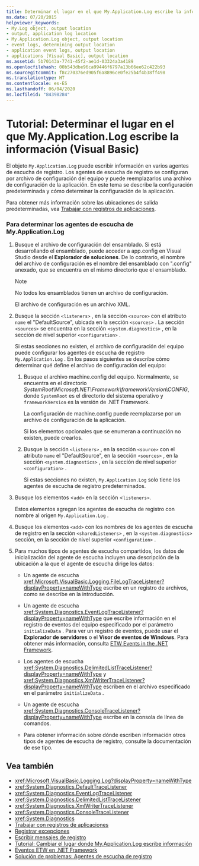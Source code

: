 ```yaml
---
title: Determinar el lugar en el que My.Application.Log escribe la información
ms.date: 07/20/2015
helpviewer_keywords:
- My.Log object, output location
- output, application log location
- My.Application.Log object, output location
- event logs, determining output location
- application event logs, output location
- applications [Visual Basic], output location
ms.assetid: 5b70143a-7741-45f2-ae1d-03324a3a4189
ms.openlocfilehash: 00b543dbe96ca99446f6797a13b66ee62c422b93
ms.sourcegitcommit: f8c270376ed905f6a8896ce0fe25b4f4b38ff498
ms.translationtype: HT
ms.contentlocale: es-ES
ms.lasthandoff: 06/04/2020
ms.locfileid: "84398284"
---
```

# <a name="walkthrough-determining-where-myapplicationlog-writes-information-visual-basic"></a>Tutorial: Determinar el lugar en el que My.Application.Log escribe la información (Visual Basic)

El objeto `My.Application.Log` puede escribir información en varios agentes de escucha de registro. Los agentes de escucha de registro se configuran por archivo de configuración del equipo y puede reemplazarlos una archivo de configuración de la aplicación. En este tema se describe la configuración predeterminada y cómo determinar la configuración de la aplicación.

Para obtener más información sobre las ubicaciones de salida predeterminadas, vea [Trabajar con registros de aplicaciones](working-with-application-logs.md).

### <a name="to-determine-the-listeners-for-myapplicationlog"></a>Para determinar los agentes de escucha de My.Application.Log

1. Busque el archivo de configuración del ensamblado. Si está desarrollando el ensamblado, puede acceder a app.config en Visual Studio desde el **Explorador de soluciones**. De lo contrario, el nombre del archivo de configuración es el nombre del ensamblado con ".config" anexado, que se encuentra en el mismo directorio que el ensamblado.

    > [!NOTE]
    > No todos los ensamblados tienen un archivo de configuración.

    El archivo de configuración es un archivo XML.

2. Busque la sección `<listeners>` , en la sección `<source>` con el atributo `name` el "DefaultSource", ubicada en la sección `<sources>` . La sección `<sources>` se encuentra en la sección `<system.diagnostics>` , en la sección de nivel superior `<configuration>` .

    Si estas secciones no existen, el archivo de configuración del equipo puede configurar los agentes de escucha de registro `My.Application.Log` . En los pasos siguientes se describe cómo determinar qué define el archivo de configuración del equipo:

    1. Busque el archivo machine.config del equipo. Normalmente, se encuentra en el directorio *SystemRoot\Microsoft.NET\Framework\frameworkVersion\CONFIG*, donde `SystemRoot` es el directorio del sistema operativo y `frameworkVersion` es la versión de .NET Framework.

        La configuración de machine.config puede reemplazarse por un archivo de configuración de la aplicación.

        Si los elementos opcionales que se enumeran a continuación no existen, puede crearlos.

    2. Busque la sección `<listeners>` , en la sección `<source>` con el atributo `name` el "DefaultSource", en la sección `<sources>` , en la sección `<system.diagnostics>` , en la sección de nivel superior `<configuration>` .

        Si estas secciones no existen, `My.Application.Log` solo tiene los agentes de escucha de registro predeterminados.

3. Busque los elementos <`add>` en la sección <`listeners>`.

     Estos elementos agregan los agentes de escucha de registro con nombre al origen `My.Application.Log` .

4. Busque los elementos `<add>` con los nombres de los agentes de escucha de registro en la sección `<sharedListeners>` , en la `<system.diagnostics>` sección, en la sección de nivel superior `<configuration>` .

5. Para muchos tipos de agentes de escucha compartidos, los datos de inicialización del agente de escucha incluyen una descripción de la ubicación a la que el agente de escucha dirige los datos:

    - Un agente de escucha <xref:Microsoft.VisualBasic.Logging.FileLogTraceListener?displayProperty=nameWithType> escribe en un registro de archivos, como se describe en la introducción.

    - Un agente de escucha <xref:System.Diagnostics.EventLogTraceListener?displayProperty=nameWithType> que escribe información en el registro de eventos del equipo especificado por el parámetro `initializeData` . Para ver un registro de eventos, puede usar el **Explorador de servidores** o el **Visor de eventos de Windows**. Para obtener más información, consulta [ETW Events in the .NET Framework](../../../../framework/performance/etw-events.md).

    - Los agentes de escucha <xref:System.Diagnostics.DelimitedListTraceListener?displayProperty=nameWithType> y <xref:System.Diagnostics.XmlWriterTraceListener?displayProperty=nameWithType> escriben en el archivo especificado en el parámetro `initializeData` .

    - Un agente de escucha <xref:System.Diagnostics.ConsoleTraceListener?displayProperty=nameWithType> escribe en la consola de línea de comandos.

    - Para obtener información sobre dónde escriben información otros tipos de agentes de escucha de registro, consulte la documentación de ese tipo.

## <a name="see-also"></a>Vea también

- <xref:Microsoft.VisualBasic.Logging.Log?displayProperty=nameWithType>
- <xref:System.Diagnostics.DefaultTraceListener>
- <xref:System.Diagnostics.EventLogTraceListener>
- <xref:System.Diagnostics.DelimitedListTraceListener>
- <xref:System.Diagnostics.XmlWriterTraceListener>
- <xref:System.Diagnostics.ConsoleTraceListener>
- <xref:System.Diagnostics>
- [Trabajar con registros de aplicaciones](working-with-application-logs.md)
- [Registrar excepciones](how-to-log-exceptions.md)
- [Escribir mensajes de registro](how-to-write-log-messages.md)
- [Tutorial: Cambiar el lugar donde My.Application.Log escribe información](walkthrough-changing-where-my-application-log-writes-information.md)
- [Eventos ETW en .NET Framework](../../../../framework/performance/etw-events.md)
- [Solución de problemas: Agentes de escucha de registro](troubleshooting-log-listeners.md)
